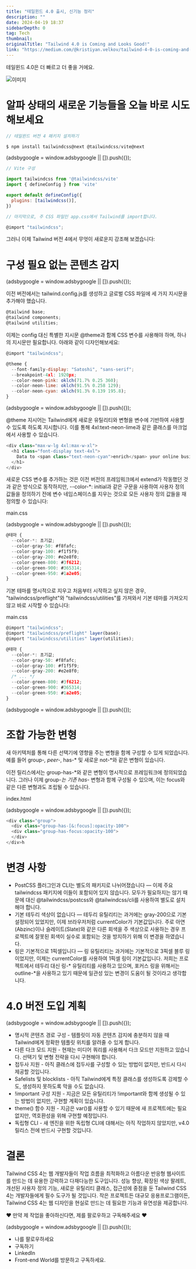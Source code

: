 ```yaml
---
title: "테일윈드 4.0 출시, 신기능 정리"
description: ""
date: 2024-04-19 18:37
sidebarDepth: 0
tag: Tech
thumbnail: 
originalTitle: "Tailwind 4.0 is Coming and Looks Good!"
link: "https://medium.com/@kristiyan.velkov/tailwind-4-0-is-coming-and-looks-good-e4bb8d976f3c"
---
```



테일윈드 4.0은 더 빠르고 더 좋을 거에요.

![이미지](./img/Tailwind40isComingandLooksGood_0.png)

# 알파 상태의 새로운 기능들을 오늘 바로 시도해보세요

```js
// 테일윈드 버전 4 패키지 설치하기

$ npm install tailwindcss@next @tailwindcss/vite@next
```

<!-- ui-log 수평형 -->
<ins class="adsbygoogle"
  style="display:block"
  data-ad-client="ca-pub-4877378276818686"
  data-ad-slot="9743150776"
  data-ad-format="auto"
  data-full-width-responsive="true"></ins>
<component is="script">
(adsbygoogle = window.adsbygoogle || []).push({});
</component>

```js
// Vite 구성

import tailwindcss from '@tailwindcss/vite'
import { defineConfig } from 'vite'

export default defineConfig({
  plugins: [tailwindcss()],
})
```

```js
// 마지막으로, 주 CSS 파일인 app.css에서 Tailwind를 import합니다.

@import "tailwindcss";
```

그러니 이제 Tailwind 버전 4에서 무엇이 새로운지 강조해 보겠습니다:

# 구성 필요 없는 콘텐츠 감지

<!-- ui-log 수평형 -->
<ins class="adsbygoogle"
  style="display:block"
  data-ad-client="ca-pub-4877378276818686"
  data-ad-slot="9743150776"
  data-ad-format="auto"
  data-full-width-responsive="true"></ins>
<component is="script">
(adsbygoogle = window.adsbygoogle || []).push({});
</component>

이전 버전에서는 tailwind.config.js를 생성하고 글로벌 CSS 파일에 세 가지 지시문을 추가해야 했습니다.

```js
@tailwind base;
@tailwind components;
@tailwind utilities;
```

이제는 config 대신 특별한 지시문 @theme과 함께 CSS 변수를 사용해야 하며, 하나의 지시문만 필요합니다. 아래와 같이 디자인해보세요:

```js
@import "tailwindcss";

@theme {
  --font-family-display: "Satoshi", "sans-serif";
  --breakpoint-4xl: 1920px;
  --color-neon-pink: oklch(71.7% 0.25 360);
  --color-neon-lime: oklch(91.5% 0.258 129);
  --color-neon-cyan: oklch(91.3% 0.139 195.8);
}
```

<!-- ui-log 수평형 -->
<ins class="adsbygoogle"
  style="display:block"
  data-ad-client="ca-pub-4877378276818686"
  data-ad-slot="9743150776"
  data-ad-format="auto"
  data-full-width-responsive="true"></ins>
<component is="script">
(adsbygoogle = window.adsbygoogle || []).push({});
</component>

@theme 지시어는 Tailwind에게 새로운 유틸리티와 변형을 변수에 기반하여 사용할 수 있도록 하도록 지시합니다. 이를 통해 4xl:text-neon-lime과 같은 클래스를 마크업에서 사용할 수 있습니다.

```js
<div class="max-w-lg 4xl:max-w-xl">
  <h1 class="font-display text-4xl">
    Data to <span class="text-neon-cyan">enrich</span> your online business
  </h1>
</div>
```

새로운 CSS 변수를 추가하는 것은 이전 버전의 프레임워크에서 extend가 작동했던 것과 같은 방식으로 동작하지만, --color-*: initial과 같은 구문을 사용하여 사용자 정의 값들을 정의하기 전에 변수 네임스페이스를 지우는 것으로 모든 사용자 정의 값들을 재정의할 수 있습니다:

main.css

<!-- ui-log 수평형 -->
<ins class="adsbygoogle"
  style="display:block"
  data-ad-client="ca-pub-4877378276818686"
  data-ad-slot="9743150776"
  data-ad-format="auto"
  data-full-width-responsive="true"></ins>
<component is="script">
(adsbygoogle = window.adsbygoogle || []).push({});
</component>

```js
@테마 {
  --color-*: 초기값;
  --color-gray-50: #f8fafc;
  --color-gray-100: #f1f5f9;
  --color-gray-200: #e2e8f0;
  --color-green-800: #3f6212;
  --color-green-900: #365314;
  --color-green-950: #1a2e05;
}
```

기본 테마를 명시적으로 지우고 처음부터 시작하고 싶지 않은 경우, "tailwindcss/preflight"와 "tailwindcss/utilities"를 가져와서 기본 테마를 가져오지 않고 바로 시작할 수 있습니다:

main.css

```js
@import "tailwindcss";
@import "tailwindcss/preflight" layer(base);
@import "tailwindcss/utilities" layer(utilities);

@테마 {
  --color-*: 초기값;
  --color-gray-50: #f8fafc;
  --color-gray-100: #f1f5f9;
  --color-gray-200: #e2e8f0;
  /* ... */
  --color-green-800: #3f6212;
  --color-green-900: #365314;
  --color-green-950: #1a2e05;
}
```

<!-- ui-log 수평형 -->
<ins class="adsbygoogle"
  style="display:block"
  data-ad-client="ca-pub-4877378276818686"
  data-ad-slot="9743150776"
  data-ad-format="auto"
  data-full-width-responsive="true"></ins>
<component is="script">
(adsbygoogle = window.adsbygoogle || []).push({});
</component>

# 조합 가능한 변형

새 아키텍처를 통해 다른 선택기에 영향을 주는 변형을 함께 구성할 수 있게 되었습니다. 예를 들어 group-*, peer-*, has-* 및 새로운 not-*와 같은 변형이 있습니다.

이전 릴리스에서는 group-has-*와 같은 변형이 명시적으로 프레임워크에 정의되었습니다. 그러나 이제 group-*는 기존 has-* 변형과 함께 구성될 수 있으며, 이는 focus와 같은 다른 변형과도 조립될 수 있습니다.

index.html

<!-- ui-log 수평형 -->
<ins class="adsbygoogle"
  style="display:block"
  data-ad-client="ca-pub-4877378276818686"
  data-ad-slot="9743150776"
  data-ad-format="auto"
  data-full-width-responsive="true"></ins>
<component is="script">
(adsbygoogle = window.adsbygoogle || []).push({});
</component>

```js
<div class="group">
  <div class="group-has-[&:focus]:opacity-100">
  <div class="group-has-focus:opacity-100">
  </div>
</div>h
```

# 변경 사항

- PostCSS 플러그인과 CLI는 별도의 패키지로 나뉘어졌습니다 — 이제 주요 tailwindcss 패키지에 이들이 포함되어 있지 않습니다. 모두가 필요하지는 않기 때문에 대신 @tailwindcss/postcss와 @tailwindcss/cli를 사용하여 별도로 설치해야 합니다.
- 기본 테두리 색상이 없습니다 — 테두리 유틸리티는 과거에는 gray-200으로 기본 설정되어 있었지만, 이제 브라우저처럼 currentColor가 기본값입니다. 주로 아연(Abzinc)이나 슬레이트(Slate)와 같은 다른 회색을 주 색상으로 사용하는 경우 프로젝트에 잘못된 회색이 실수로 포함되는 것을 방지하기 위해 이 변경을 하였습니다.
- 링은 기본적으로 1픽셀입니다 — 링 유틸리티는 과거에는 기본적으로 3픽셀 블루 링이었지만, 이제는 currentColor를 사용하여 1픽셀 링이 기본값입니다. 저희는 프로젝트에서 테두리 대신 링-* 유틸리티를 사용하고 있으며, 포커스 링을 위해서는 outline-*을 사용하고 있기 때문에 일관성 있는 변경이 도움이 될 것이라고 생각합니다.

# 4.0 버전 도입 계획

<!-- ui-log 수평형 -->
<ins class="adsbygoogle"
  style="display:block"
  data-ad-client="ca-pub-4877378276818686"
  data-ad-slot="9743150776"
  data-ad-format="auto"
  data-full-width-responsive="true"></ins>
<component is="script">
(adsbygoogle = window.adsbygoogle || []).push({});
</component>

- 명시적 콘텐츠 경로 구성 - 템플릿이 자동 콘텐츠 감지에 충분하지 않을 때 Tailwind에게 정확한 템플릿 위치를 알려줄 수 있게 합니다.
- 다른 다크 모드 지원 - 현재는 미디어 쿼리를 사용해서 다크 모드만 지원하고 있습니다. 선택기 및 변형 전략을 다시 구현해야 합니다.
- 접두사 지원 - 아직 클래스에 접두사를 구성할 수 있는 방법이 없지만, 반드시 다시 제공할 것입니다.
- Safelists 및 blocklists - 아직 Tailwind에게 특정 클래스를 생성하도록 강제할 수도, 생성하지 못하도록 막을 수도 없습니다.
- !important 구성 지원 - 지금은 모든 유틸리티가 !important와 함께 생성될 수 있는 방법이 없지만, 구현할 계획이 있습니다.
- theme() 함수 지원 - 지금은 var()를 사용할 수 있기 때문에 새 프로젝트에는 필요 없지만, 역호환성을 위해 구현할 예정입니다.
- 독립형 CLI - 새 엔진을 위한 독립형 CLI에 대해서는 아직 작업하지 않았지만, v4.0 릴리스 전에 반드시 구현할 것입니다.

# 결론

Tailwind CSS 4는 웹 개발자들이 작업 흐름을 최적화하고 아름다운 반응형 웹사이트를 만드는 데 유용한 강력하고 다재다능한 도구입니다. 성능 향상, 확장된 색상 팔레트, 개선된 사용자 정의 기능, 새로운 유틸리티 클래스, 접근성에 중점을 둔 Tailwind CSS 4는 개발자들에게 필수 도구가 될 것입니다. 작은 프로젝트든 대규모 응용프로그램이든, Tailwind CSS 4는 웹 디자인을 현실로 만드는 데 필요한 기능과 유연성을 제공합니다.

❤️ 만약 제 작업을 좋아하신다면, 제를 팔로우하고 구독해주세요 ❤️

<!-- ui-log 수평형 -->
<ins class="adsbygoogle"
  style="display:block"
  data-ad-client="ca-pub-4877378276818686"
  data-ad-slot="9743150776"
  data-ad-format="auto"
  data-full-width-responsive="true"></ins>
<component is="script">
(adsbygoogle = window.adsbygoogle || []).push({});
</component>

- 나를 팔로우하세요
- 구독하기
- LinkedIn
- Front-end World를 방문하고 구독하세요.